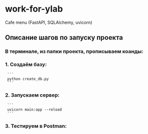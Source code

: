 # work-for-ylab
Cafe menu (FastAPI, SQLAlchemy, uvicorn)


## Описание шагов по запуску проекта

### В терминале, из папки проекта, прописываем коанды:

  ### 1. Создаём базу: 
     ```
     python create_db.py
     ```
  ### 2. Запускаем сервер:
     ```
     uvicorn main:app --reload
     ```
  ### 3. Тестируем в Postman:
